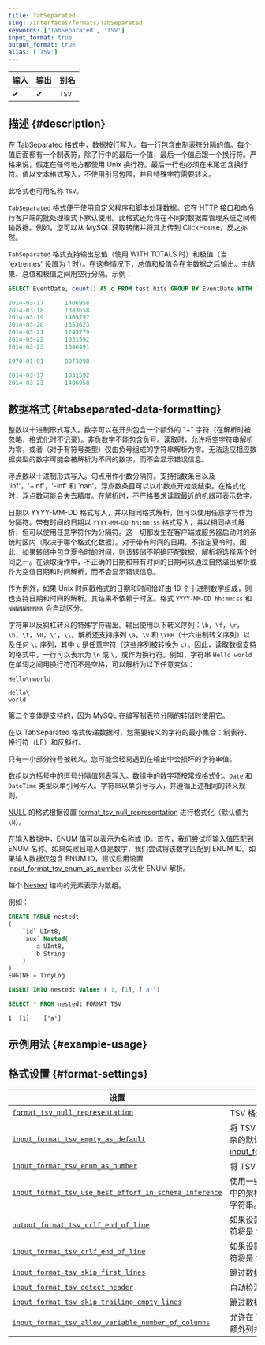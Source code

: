 ```yaml
---
title: TabSeparated
slug: /interfaces/formats/TabSeparated
keywords: ['TabSeparated', 'TSV']
input_format: true
output_format: true
alias: ['TSV']
---
```


| 输入 | 输出 | 别名  |
|-------|--------|--------|
| ✔     | ✔      | `TSV`  |

## 描述 {#description}

在 TabSeparated 格式中，数据按行写入。每一行包含由制表符分隔的值。每个值后面都有一个制表符，除了行中的最后一个值，最后一个值后跟一个换行符。严格来说，假定在任何地方都使用 Unix 换行符。最后一行也必须在末尾包含换行符。值以文本格式写入，不使用引号包围，并且特殊字符需要转义。

此格式也可用名称 `TSV`。

`TabSeparated` 格式便于使用自定义程序和脚本处理数据。它在 HTTP 接口和命令行客户端的批处理模式下默认使用。此格式还允许在不同的数据库管理系统之间传输数据。例如，您可以从 MySQL 获取转储并将其上传到 ClickHouse，反之亦然。

`TabSeparated` 格式支持输出总值（使用 WITH TOTALS 时）和极值（当 'extremes' 设置为 1 时）。在这些情况下，总值和极值会在主数据之后输出。主结果、总值和极值之间用空行分隔。示例：

``` sql
SELECT EventDate, count() AS c FROM test.hits GROUP BY EventDate WITH TOTALS ORDER BY EventDate FORMAT TabSeparated

2014-03-17      1406958
2014-03-18      1383658
2014-03-19      1405797
2014-03-20      1353623
2014-03-21      1245779
2014-03-22      1031592
2014-03-23      1046491

1970-01-01      8873898

2014-03-17      1031592
2014-03-23      1406958
```

## 数据格式 {#tabseparated-data-formatting}

整数以十进制形式写入。数字可以在开头包含一个额外的 "+" 字符（在解析时被忽略，格式化时不记录）。非负数字不能包含负号。读取时，允许将空字符串解析为零，或者（对于有符号类型）仅由负号组成的字符串解析为零。无法适应相应数据类型的数字可能会被解析为不同的数字，而不会显示错误信息。

浮点数以十进制形式写入。句点用作小数分隔符。支持指数条目以及 'inf'，'+inf'，'-inf' 和 'nan'。浮点数条目可以以小数点开始或结束。在格式化时，浮点数可能会失去精度。在解析时，不严格要求读取最近的机器可表示数字。

日期以 YYYY-MM-DD 格式写入，并以相同格式解析，但可以使用任意字符作为分隔符。带有时间的日期以 `YYYY-MM-DD hh:mm:ss` 格式写入，并以相同格式解析，但可以使用任意字符作为分隔符。这一切都发生在客户端或服务器启动时的系统时区内（取决于哪个格式化数据）。对于带有时间的日期，不指定夏令时。因此，如果转储中包含夏令时的时间，则该转储不明确匹配数据，解析将选择两个时间之一。在读取操作中，不正确的日期和带有时间的日期可以通过自然溢出解析或作为空值日期和时间解析，而不会显示错误信息。

作为例外，如果 Unix 时间戳格式的日期和时间恰好由 10 个十进制数字组成，则也支持日期和时间的解析。其结果不依赖于时区。格式 `YYYY-MM-DD hh:mm:ss` 和 `NNNNNNNNNN` 会自动区分。

字符串以反斜杠转义的特殊字符输出。输出使用以下转义序列：`\b`，`\f`，`\r`，`\n`，`\t`，`\0`，`\'`，`\\`。解析还支持序列 `\a`，`\v` 和 `\xHH`（十六进制转义序列）以及任何 `\c` 序列，其中 `c` 是任意字符（这些序列被转换为 `c`）。因此，读取数据支持的格式中，一行可以表示为 `\n` 或 `\`，或作为换行符。例如，字符串 `Hello world` 在单词之间用换行符而不是空格，可以解析为以下任意变体：

``` text
Hello\nworld

Hello\
world
```

第二个变体是支持的，因为 MySQL 在编写制表符分隔的转储时使用它。

在以 TabSeparated 格式传递数据时，您需要转义的字符的最小集合：制表符、换行符（LF）和反斜杠。

只有一小部分符号被转义。您可能会轻易遇到在输出中会损坏的字符串值。

数组以方括号中的逗号分隔值列表写入。数组中的数字项按常规格式化。`Date` 和 `DateTime` 类型以单引号写入。字符串以单引号写入，并遵循上述相同的转义规则。

[NULL](/sql-reference/syntax.md) 的格式根据设置 [format_tsv_null_representation](/operations/settings/settings-formats.md/#format_tsv_null_representation) 进行格式化（默认值为 `\N`）。

在输入数据中，ENUM 值可以表示为名称或 ID。首先，我们尝试将输入值匹配到 ENUM 名称。如果失败且输入值是数字，我们尝试将该数字匹配到 ENUM ID。如果输入数据仅包含 ENUM ID，建议启用设置 [input_format_tsv_enum_as_number](/operations/settings/settings-formats.md/#input_format_tsv_enum_as_number) 以优化 ENUM 解析。

每个 [Nested](/sql-reference/data-types/nested-data-structures/index.md) 结构的元素表示为数组。

例如：

``` sql
CREATE TABLE nestedt
(
    `id` UInt8,
    `aux` Nested(
        a UInt8,
        b String
    )
)
ENGINE = TinyLog
```
```sql
INSERT INTO nestedt Values ( 1, [1], ['a'])
```
```sql
SELECT * FROM nestedt FORMAT TSV
```

```response
1  [1]    ['a']
```

## 示例用法 {#example-usage}

## 格式设置 {#format-settings}

| 设置                                                                                                                                                          | 描述                                                                                                                                                                                                                                    | 默认 |
|------------------------------------------------------------------------------------------------------------------------------------------------------------------|------------------------------------------------------------------------------------------------------------------------------------------------------------------------------------------------------------------------------------------------|---------|
| [`format_tsv_null_representation`](/operations/settings/settings-formats.md/#format_tsv_null_representation)                                             | TSV 格式中的自定义 NULL 表示。                                                                                                                                                                                                      | `\N`    |
| [`input_format_tsv_empty_as_default`](/operations/settings/settings-formats.md/#input_format_tsv_empty_as_default)                                       | 将 TSV 输入中的空字段视为默认值。对于复杂的默认表达式，必须也启用 [input_format_defaults_for_omitted_fields](/operations/settings/settings-formats.md/#input_format_defaults_for_omitted_fields)。 | `false` |
| [`input_format_tsv_enum_as_number`](/operations/settings/settings-formats.md/#input_format_tsv_enum_as_number)                                           | 将 TSV 格式中插入的枚举值视为枚举索引。                                                                                                                                                                                     | `false` |
| [`input_format_tsv_use_best_effort_in_schema_inference`](/operations/settings/settings-formats.md/#input_format_tsv_use_best_effort_in_schema_inference) | 使用一些调整和启发式方法来推断 TSV 格式中的架构。如果禁用，所有字段将被推断为字符串。                                                                                                                             | `true`  |
| [`output_format_tsv_crlf_end_of_line`](/operations/settings/settings-formats.md/#output_format_tsv_crlf_end_of_line)                                     | 如果设置为 true，则 TSV 输出格式的行结束符将是 `\r\n` 而不是 `\n`。                                                                                                                                                            | `false` |
| [`input_format_tsv_crlf_end_of_line`](/operations/settings/settings-formats.md/#input_format_tsv_crlf_end_of_line)                                       | 如果设置为 true，则 TSV 输入格式的行结束符将是 `\r\n` 而不是 `\n`。                                                                                                                                                             | `false` |
| [`input_format_tsv_skip_first_lines`](/operations/settings/settings-formats.md/#input_format_tsv_skip_first_lines)                                       | 跳过数据开头指定数量的行。                                                                                                                                                                                       | `0`     |
| [`input_format_tsv_detect_header`](/operations/settings/settings-formats.md/#input_format_tsv_detect_header)                                             | 自动检测 TSV 格式中的带名称和类型的头。                                                                                                                                                                                | `true`  |
| [`input_format_tsv_skip_trailing_empty_lines`](/operations/settings/settings-formats.md/#input_format_tsv_skip_trailing_empty_lines)                     | 跳过数据末尾的尾随空行。                                                                                                                                                                                                  | `false` |
| [`input_format_tsv_allow_variable_number_of_columns`](/operations/settings/settings-formats.md/#input_format_tsv_allow_variable_number_of_columns)       | 允许在 TSV 格式中具有可变数量的列，忽略额外列并对缺失列使用默认值。                                                                                                                                | `false` |
